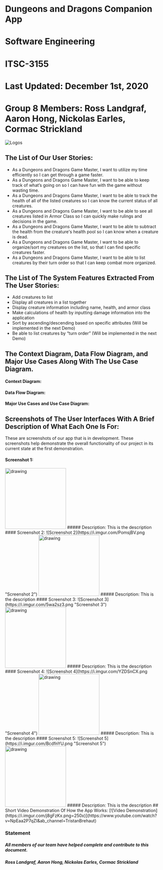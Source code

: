# Dungeons and Dragons Companion App
# Software Engineering
# ITSC-3155
# Last Updated: December 1st, 2020
# Group 8 Members: Ross Landgraf, Aaron Hong, Nickolas Earles, Cormac Strickland
![Logos](https://i.imgur.com/o3EPh5Z.png "Logos")
## The List of Our User Stories:
* As a Dungeons and Dragons Game Master, I want to utilize my time efficiently so I can get through a game faster.
* As a Dungeons and Dragons Game Master, I want to be able to keep track of what’s going on so I can have fun with the game without wasting time.
* As a Dungeons and Dragons Game Master, I want to be able to track the health of all of the listed creatures so I can know the current status of all creatures.
* As a Dungeons and Dragons Game Master, I want to be able to see all creatures listed in Armor Class so I can quickly make rulings and decisions in the game.
* As a Dungeons and Dragons Game Master, I want to be able to subtract the health from the creature's health pool so I can know when a creature is dead.
* As a Dungeons and Dragons Game Master, I want to be able to organize/sort my creatures on the list, so that I can find specific creatures faster.
* As a Dungeons and Dragons Game Master, I want to be able to list creatures by their turn order so that I can keep combat more organized.

## The List of The System Features Extracted From The User Stories:
* Add creatures to list
* Display all creatures in a list together
* Display creature information including name, health, and armor class
* Make calculations of health by inputting damage information into the application
* Sort by ascending/descending based on specific attributes (Will be implemented in the next Demo)
* Be able to list creatures by “turn order” (Will be implemented in the next Demo)

## The Context Diagram, Data Flow Diagram, and Major Use Cases Along With The Use Case Diagram.
#### Context Diagram: 
#### Data Flow Diagram: 
#### Major Use Cases and Use Case Diagram:
## Screenshots of The User Interfaces With A Brief Description of What Each One Is For:
These are screenshots of our app that is in development. These screenshots help demonstrate the overall functionality of our project in its current state at the first demonstration. 
#### Screenshot 1:
<img src="https://i.imgur.com/kcsMUi4.png" alt="drawing" width="200"/>
##### Description: 
This is the description
#### Screenshot 2:
![Screenshot 2](https://i.imgur.com/PomsjBV.png "Screenshot 2")
<img src="https://i.imgur.com/PomsjBV.png" alt="drawing" width="200"/>
##### Description: 
This is the description
#### Screenshot 3:
![Screenshot 3](https://i.imgur.com/5wa2sz3.png "Screenshot 3")
<img src="https://i.imgur.com/5wa2sz3.png" alt="drawing" width="200"/>
##### Description: 
This is the description
#### Screenshot 4:
![Screenshot 4](https://i.imgur.com/YZDSnCX.png "Screenshot 4")
<img src="https://i.imgur.com/YZDSnCX.png" alt="drawing" width="200"/>
##### Description: 
This is the description
#### Screenshot 5:
![Screenshot 5](https://i.imgur.com/BcdfnYU.png "Screenshot 5")
<img src="https://i.imgur.com/BcdfnYU.png" alt="drawing" width="200"/>
##### Description: 
This is the description
## Short Video Demonstration Of How the App Works:
[![Video Demonstration](https://i.imgur.com/j8gFzKx.png=250x)](https://www.youtube.com/watch?v=NpEaa2P7qZI&ab_channel=TristanBrehaut)

### Statement
##### *All members of our team have helped complete and contribute to this document.*
##### Ross Landgraf, Aaron Hong, Nickolas Earles, Cormac Strickland

